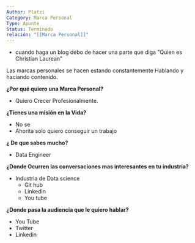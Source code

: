 ```yaml
---
Author: Platzi
Category: Marca Personal
Type: Apunte
Status: Terminado
relación: "[[Marca Personal]]"
---
```

- cuando haga un blog debo de hacer una parte que diga "Quien es Christian Laurean"

Las marcas personales se hacen estando constantemente Hablando y haciando contenido.

**¿Por qué quiero una Marca Personal?**
- Quiero Crecer Profesionalmente. 

**¿Tienes una misión en la Vida?**
- No se
- Ahorita solo quiero conseguir un  trabajo

**¿ De que sabes mucho?**
- Data Engineer

**¿Donde Ocurren las conversaciones mas interesantes en tu industria?**
- Industria de Data science
	- Git hub
	- Linkedin
	- You tube

**¿Donde pasa la audiencia que le quiero hablar?**
- You Tube
- Twitter
- Linkedin

